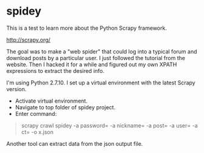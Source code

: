 # spidey

This is a test to learn more about the Python Scrapy framework.

http://scrapy.org/

The goal was to make a "web spider" that could log into a typical forum and download posts by a particular user.
I just followed the tutorial from the website.  Then I hacked it for a while and figured out my own XPATH
expressions to extract the desired info.

I'm using Python 2.7.10.  I set up a virtual environment with the latest Scrapy version.

* Activate virtual environment.
* Navigate to top folder of spidey project.
* Enter command:

> scrapy crawl spidey -a password=<whatever> -a nickname=<whomever> -a post=<number> -a user=<number> -a ct=<number> -o x.json

Another tool can extract data from the json output file.
